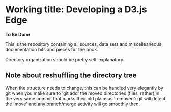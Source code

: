 # Working title: Developing a D3.js Edge

**To Be Done** 

This is the repository containing all sources, data sets and miscelleaneous documentation bits and pieces for the book.

Directory organization should be pretty self-explanatory.



## Note about reshuffling the directory tree

When the structure needs to change, this can be handled very elegantly by git when you make sure to 'git add' the moved directories (files, rather) in the very same commit that marks their old place as 'removed': git will detect the 'move' and any branch/merge activity will go smoothly then.
